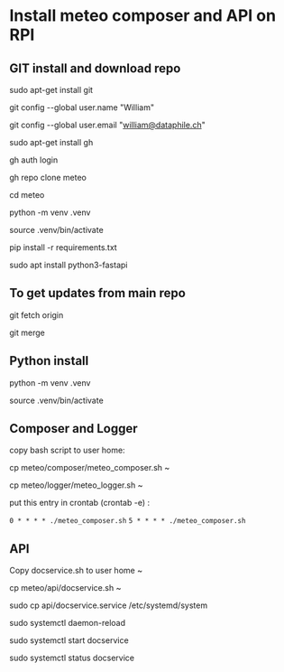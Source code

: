 # Install meteo composer and API on RPI

## GIT install and download repo

sudo apt-get install git

git config --global user.name "William"

git config --global user.email "william@dataphile.ch"

sudo apt-get install gh

gh auth login

gh repo clone meteo

cd meteo

python -m venv .venv

source .venv/bin/activate

pip install -r requirements.txt 

sudo apt install python3-fastapi

## To get updates from main repo
git fetch origin

git merge

## Python install

python -m venv .venv

source .venv/bin/activate

## Composer and Logger
copy bash script to user home:

cp meteo/composer/meteo_composer.sh ~

cp meteo/logger/meteo_logger.sh ~

put this entry in crontab (crontab -e) :

`0 * * * * ./meteo_composer.sh`
`5 * * * * ./meteo_composer.sh`

## API
Copy docservice.sh to user home ~

cp meteo/api/docservice.sh ~

sudo cp api/docservice.service /etc/systemd/system

sudo systemctl daemon-reload

sudo systemctl start docservice

sudo systemctl status docservice
